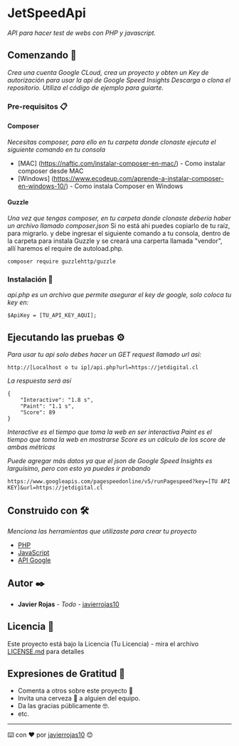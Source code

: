 # JetSpeedApi

_API para hacer test de webs con PHP y javascript._

## Comenzando 🚀

_Crea una cuenta Google CLoud, crea un proyecto y obten un Key de autorización para usar la api de Google Speed Insights
Descarga o clona el repositorio. 
Utiliza el código de ejemplo para guiarte._


### Pre-requisitos 📋
#### Composer
_Necesitas composer, para ello en tu carpeta donde clonaste ejecuta el siguiente comando en tu consola_

* [MAC] (https://naftic.com/instalar-composer-en-mac/) - Como instalar composer desde MAC
* [Windows] (https://www.ecodeup.com/aprende-a-instalar-composer-en-windows-10/) - Como instala Composer en Windows

#### Guzzle
_Una vez que tengas composer, en tu carpeta donde clonaste debería haber un archivo llamado composer.json_
Si no está ahi puedes copiarlo de tu raíz, para migrarlo. y debe ingresar el siguiente comando a tu consola, dentro de la carpeta para instala Guzzle y se creará una carperta llamada "vendor", allí haremos el require de autoload.php.

```
composer require guzzlehttp/guzzle

```


### Instalación 🔧

_api.php es un archivo que permite asegurar el key de google, solo coloca tu key en:_

```
$ApiKey = [TU_API_KEY_AQUI];
```

## Ejecutando las pruebas ⚙️

_Para usar tu api solo debes hacer un GET request llamado url asi:_

```
http://[Localhost o tu ip]/api.php?url=https://jetdigital.cl
```

_La respuesta será así_

```
{
    "Interactive": "1.8 s",
    "Paint": "1.1 s",
    "Score": 89
}
```

_Interactive es el tiempo que toma la web en ser interactiva_
_Paint es el tiempo que toma la web en mostrarse_
_Score es un cálculo de los score de ambas métricas_

_Puede agregar más datos ya que el json de Google Speed Insights es larguísimo, pero con esto ya puedes ir probando_

```
https://www.googleapis.com/pagespeedonline/v5/runPagespeed?key=[TU API KEY]&url=https://jetdigital.cl
```

## Construido con 🛠️

_Menciona las herramientas que utilizaste para crear tu proyecto_

* [PHP](https://www.php.net/manual/es/intro-whatis.php) 
* [JavaScript](https://www.javascript.com/) 
* [API Google](https://developers.google.com/speed/docs/insights/v5/get-started) 



## Autor ✒️
* **Javier Rojas** - *Todo* - [javierrojas10](https://github.com/javierrojas10)

## Licencia 📄

Este proyecto está bajo la Licencia (Tu Licencia) - mira el archivo [LICENSE.md](LICENSE.md) para detalles

## Expresiones de Gratitud 🎁

* Comenta a otros sobre este proyecto 📢
* Invita una cerveza 🍺 a alguien del equipo. 
* Da las gracias públicamente 🤓.
* etc.



---
⌨️ con ❤️ por [javierrojas10](https://github.com/javierrojas10) 😊
